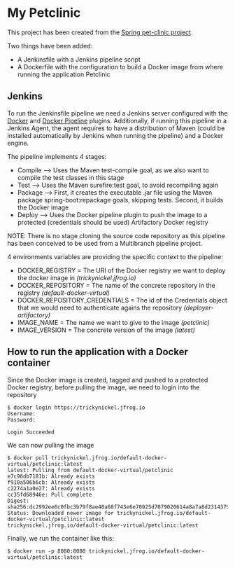 # My Petclinic

This project has been created from the [Spring pet-clinic project](https://github.com/spring-projects/spring-petclinic).

Two things have been added:
- A Jenkinsfile with a Jenkins pipeline script
- A Dockerfile with the configuration to build a Docker image from where running the application Petclinic

## Jenkins

To run the Jenkinsfile pipeline we need a Jenkins server configured with the [Docker](https://plugins.jenkins.io/docker-plugin/) and [Docker Pipeline](https://plugins.jenkins.io/docker-workflow/) plugins. 
Additionally, if running this pipeline in a Jenkins Agent, the agent requires to have a distribution of Maven (could be installed automatically by Jenkins when running the pipeline) and a Docker engine.

The pipeline implements 4 stages:
- Compile --> Uses the Maven test-compile goal, as we also want to compile the test classes in this stage
- Test --> Uses the Maven surefire:test goal, to avoid recompiling again
- Package --> First, it creates the executable .jar file using the Maven package spring-boot:repackage goals, skipping tests. Second, it builds the Docker image
- Deploy --> Uses the Docker pipeline plugin to push the image to a protected (credentials should be used) Artifactory Docker registry

NOTE: There is no stage cloning the source code repository as this pipeline has been conceived to be used from a Multibranch pipeline project. 

4 environments variables are providing the specific context to the pipeline:
- DOCKER_REGISTRY = The URI of the Docker registry we want to deploy the docker image in *(trickynickel.jfrog.io)*
- DOCKER_REPOSITORY = The name of the concrete repository in the registry *(default-docker-virtual)*
- DOCKER_REPOSITORY_CREDENTIALS = The id of the Credentials object that we would need to authenticate agains the repository *(deployer-artifactory)*
- IMAGE_NAME = The name we want to give to the image *(petclinic)*
- IMAGE_VERSION = The concrete version of the image *(latest)*

## How to run the application with a Docker container

Since the Docker image is created, tagged and pushed to a protected Docker registry, before pulling the image, we need to login into the repository

```
$ docker login https://trickynickel.jfrog.io
Username:
Password:

Login Succeeded
```
We can now pulling the image
```
$ docker pull trickynickel.jfrog.io/default-docker-virtual/petclinic:latest
latest: Pulling from default-docker-virtual/petclinic
e7c96db7181b: Already exists 
f910a506b6cb: Already exists 
c2274a1a0e27: Already exists 
cc35fd68946e: Pull complete 
Digest: sha256:dc2992ee6c0fbc3b79f8ae40a68f743e6e70925d7079020614a8a7a8d2314379
Status: Downloaded newer image for trickynickel.jfrog.io/default-docker-virtual/petclinic:latest
trickynickel.jfrog.io/default-docker-virtual/petclinic:latest
```
Finally, we run the container like this:
```
$ docker run -p 8080:8080 trickynickel.jfrog.io/default-docker-virtual/petclinic:latest
```
